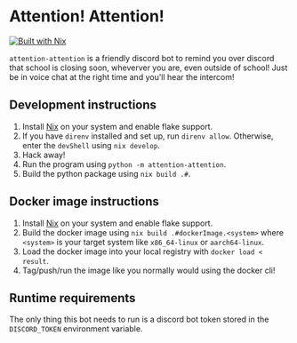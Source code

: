 # Attention! Attention!

[![Built with Nix](https://builtwithnix.org/badge.svg)](https://builtwithnix.org)

`attention-attention` is a friendly discord bot to remind you over discord that school is closing soon, wheverver you are, even outside of school! Just be in voice chat at the right time and you'll hear the intercom!

## Development instructions

1. Install [Nix](https://nixos.org/download.html) on your system and enable flake support.
2. If you have `direnv` installed and set up, run `direnv allow`. Otherwise, enter the `devShell` using `nix develop`.
3. Hack away!
4. Run the program using `python -m attention-attention`.
5. Build the python package using `nix build .#`.

## Docker image instructions

1. Install [Nix](https://nixos.org/download.html) on your system and enable flake support.
2. Build the docker image using `nix build .#dockerImage.<system>` where `<system>` is your target system like `x86_64-linux` or `aarch64-linux`.
3. Load the docker image into your local registry with `docker load < result`.
4. Tag/push/run the image like you normally would using the docker cli!

## Runtime requirements

The only thing this bot needs to run is a discord bot token stored in the `DISCORD_TOKEN` environment variable.

